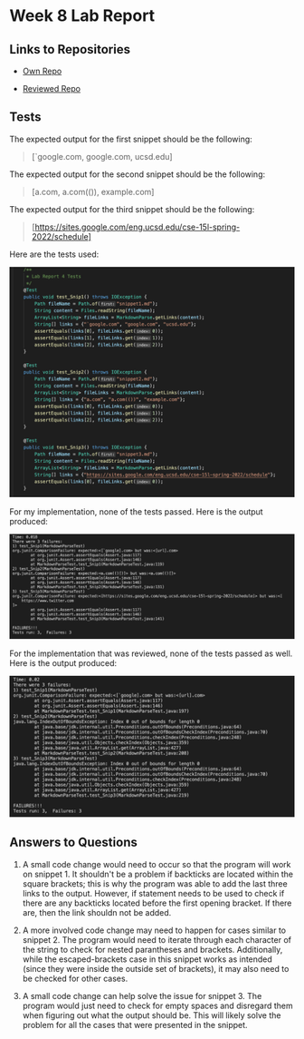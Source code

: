 # Week 8 Lab Report

## Links to Repositories

* [Own Repo](https://github.com/pnair03/markdown-parser)

* [Reviewed Repo](https://github.com/anhthony/markdown-parser)

## Tests

The expected output for the first snippet should be the following:

> [`google.com, google.com, ucsd.edu]

The expected output for the second snippet should be the following:

> [a.com, a.com(()), example.com]

The expected output for the third snippet should be the following:

> [https://sites.google.com/eng.ucsd.edu/cse-15l-spring-2022/schedule]

Here are the tests used:

![Image](ss25.png)

For my implementation, none of the tests passed. Here is the output produced: 

![Image](ss26.png)

For the implementation that was reviewed, none of the tests passed as well. Here is the output produced:

![Image](ss27.png)

## Answers to Questions

1. A small code change would need to occur so that the program will work on snippet 1. It shouldn't be a problem if backticks are located within the square brackets; this is why the program was able to add the last three links to the output. However, if statement needs to be used to check if there are any backticks located before the first opening bracket. If there are, then the link shouldn not be added.  

2. A more involved code change may need to happen for cases similar to snippet 2. The program would need to iterate through each character of the string to check for nested parantheses and brackets. Additionally, while the escaped-brackets case in this snippet works as intended (since they were inside the outside set of brackets), it may also need to be checked for other cases.

3. A small code change can help solve the issue for snippet 3. The program would just need to check for empty spaces and disregard them when figuring out what the output should be. This will likely solve the problem for all the cases that were presented in the snippet.  
